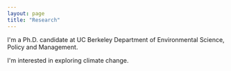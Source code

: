 ```yaml
---
layout: page
title: "Research"
---
```


I'm a Ph.D. candidate at UC Berkeley Department of Environmental Science, Policy and Management. 

I'm interested in exploring climate change.
